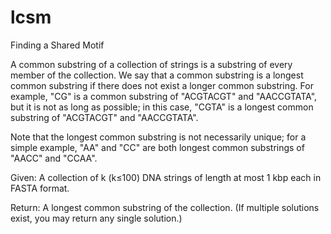 # lcsm
Finding a Shared Motif

A common substring of a collection of strings is a substring of every member of the collection. We say that a common substring is a longest common substring if there does not exist a longer common substring. For example, "CG" is a common substring of "ACGTACGT" and "AACCGTATA", but it is not as long as possible; in this case, "CGTA" is a longest common substring of "ACGTACGT" and "AACCGTATA".

Note that the longest common substring is not necessarily unique; for a simple example, "AA" and "CC" are both longest common substrings of "AACC" and "CCAA".

Given: A collection of k (k≤100) DNA strings of length at most 1 kbp each in FASTA format.

Return: A longest common substring of the collection. (If multiple solutions exist, you may return any single solution.)
